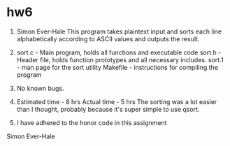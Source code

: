 hw6
====
1. Simon Ever-Hale
This program takes plaintext input and sorts each line alphabetically according to ASCII values and outputs the result.

2. sort.c - Main program, holds all functions and executable code
sort.h - Header file, holds function prototypes and all necessary includes.
sort.1 - man page for the sort utility
Makefile - instructions for compiling the program

3. No known bugs.

4. Estimated time - 8 hrs
Actual time - 5 hrs
The sorting was a lot easier than I thought, probably because it's super simple to use qsort.

5. I have adhered to the honor code in this assignment

Simon Ever-Hale